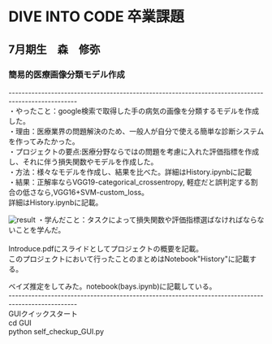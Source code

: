 # DIVE INTO CODE 卒業課題
## 7月期生　森　修弥
### 簡易的医療画像分類モデル作成<br>
---------------------------------------------------------------------------------------------------<br>
・やったこと：google検索で取得した手の病気の画像を分類するモデルを作成した。<br>
・理由：医療業界の問題解決のため、一般人が自分で使える簡単な診断システムを作ってみたかった。<br>
・プロジェクトの要点:医療分野ならではの問題を考慮に入れた評価指標を作成し、それに伴う損失関数やモデルを作成した。<br>
・方法：様々なモデルを作成し、結果を比べた。詳細はHistory.ipynbに記載<br>
・結果：正解率ならVGG19-categorical_crossentropy, 軽症だと誤判定する割合の低さなら,VGG16+SVM-custom_loss。<br>
     詳細はHistory.ipynbに記載。<br>

![result](https://user-images.githubusercontent.com/50583880/67921415-f69e4f80-fbea-11e9-8c56-d05e5860553d.png)
・学んだこと：タスクによって損失関数や評価指標選ばなければならないことを学んだ。<br>
<br>
Introduce.pdfにスライドとしてプロジェクトの概要を記載。<br>
このプロジェクトにおいて行ったことのまとめはNotebook"History"に記載する。<br>

ベイズ推定をしてみた。notebook(bays.ipynb)に記載している。<br>
---------------------------------------------------------------------------------------------------<br>
GUIクイックスタート<br>
cd GUI<br>
python self_checkup_GUI.py<br>
